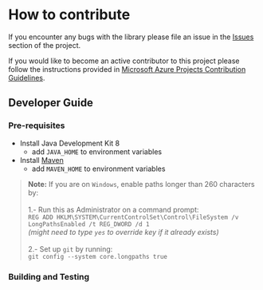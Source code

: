 # How to contribute

If you encounter any bugs with the library please file an issue in the [Issues](https://github.com/Azure/azure-sdk-for-java/issues) section of the project.

If you would like to become an active contributor to this project please follow the instructions provided in [Microsoft Azure Projects Contribution Guidelines](http://azure.github.com/guidelines.html).



## Developer Guide

### Pre-requisites

- Install Java Development Kit 8
  - add `JAVA_HOME` to environment variables
- Install [Maven](http://maven.apache.org/download.cgi)
  - add `MAVEN_HOME` to environment variables

>**Note:** If you are on `Windows`, enable paths longer than 260 characters by: <br><br>
1.- Run this as Administrator on a command prompt:<br> 
`REG ADD HKLM\SYSTEM\CurrentControlSet\Control\FileSystem /v LongPathsEnabled /t REG_DWORD /d 1`<br>*(might need to type `yes` to override key if it already exists)*<br><br>
2.- Set up `git` by running:<br> `git config --system core.longpaths true`
>
### Building and Testing

